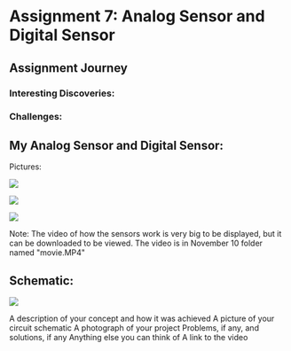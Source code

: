# Assignment 7: Analog Sensor and Digital Sensor

## Assignment Journey

### Interesting Discoveries:


### Challenges:


## My Analog Sensor and Digital Sensor:

Pictures:

![](IMG1.jpg)

![](IMG2.jpg)

![](IMG3.jpg)

Note: The video of how the sensors work is very big to be displayed, but it can be downloaded to be viewed. The video is in November 10 folder named "movie.MP4"

## Schematic:

![](IMG.jpg)


A description of your concept and how it was achieved
A picture of your circuit schematic
A photograph of your project
Problems, if any, and solutions, if any
Anything else you can think of
A link to the video
